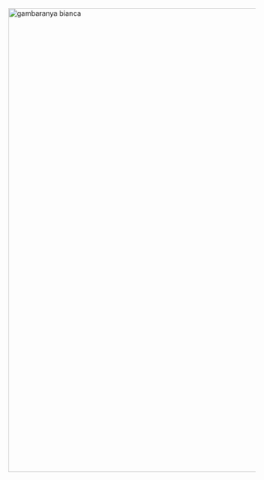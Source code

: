 
<img width="942" alt="gambaranya bianca" src="https://github.com/user-attachments/assets/3f07a4f0-fadd-456a-92f9-64b294c9a8d2">
